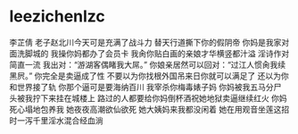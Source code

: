 # leezichenlzc
李芷倩 老子赵北川今天可是充满了战斗力 替天行道撕下你的假阴帝 你妈是我家对面洗脚城的 我操你妈都办了会员卡 我肏你贴白画的亲娘才华横竖都汁溢 淫诗作对简直一流 我出对：“游湖客偶睹我大屌。” 你娘亲居然可以回对：“过江人惯肏我续黑屄。” 你完全是卖逼成了性 不要以为你找根外国吊来日你就可以满足了 还以为你和世界接了轨 你那个逼可是要海纳百川 我宰杀你梅毒婊子妈 你妈被我五马分尸 头被我拧下来挂在城楼上 路过的人都要给你妈倒杯酒祝她地狱卖逼继续红火 你妈死心塌地包养我 她夜夜高潮欲仙欲死 她大姨妈来我都没闲着 她在用观音坐莲这招时一泻千里淫水混合经血淌
